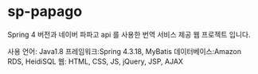 # sp-papago
Spring 4 버전과 네이버 파파고 api 를 사용한 번역 서비스 제공 웹 프로젝트 입니다. 


사용 언어: Java1.8
프레임워크:Spring 4.3.18, MyBatis
데이터베이스:Amazon RDS, HeidiSQL
웹: HTML, CSS, JS, jQuery, JSP, AJAX

